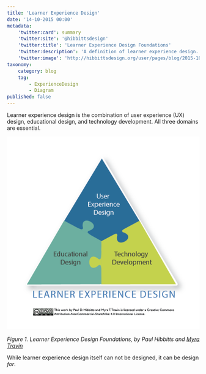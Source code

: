 ```yaml
---
title: 'Learner Experience Design'
date: '14-10-2015 00:00'
metadata:
    'twitter:card': summary
    'twitter:site': '@hibbittsdesign'
    'twitter:title': 'Learner Experience Design Foundations'
    'twitter:description': 'A definition of learner experience design.'
    'twitter:image': 'http://hibbittsdesign.org/user/pages/blog/2015-10-14-learner-experience-design-foundations/learner-experience-design-foundations.png'
taxonomy:
    category: blog
    tag:
        - ExperienceDesign
        - Diagram
published: false
---
```


Learner experience design is the combination of user experience (UX) design, educational design, and technology development. All three domains are essential.

![Learner Experience Design Foundations](../2015-10-14-learner-experience-design-foundations/learner-experience-design-foundations.png)

*Figure 1. Learner Experience Design Foundations, by Paul Hibbitts and [Myra Travin](https://twitter.com/m_travin)*

While learner experience design itself can not be designed, it can be design _for_.
